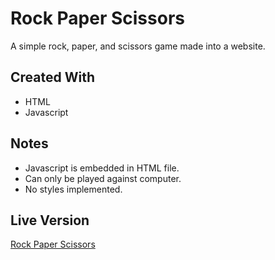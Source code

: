 # Rock Paper Scissors
A simple rock, paper, and scissors game made into a website.
## Created With
* HTML
* Javascript
## Notes
* Javascript is embedded in HTML file.
* Can only be played against computer.
* No styles implemented.
## Live Version
[Rock Paper Scissors](https://wangchowchow.github.io/rock-paper-scissors/)

